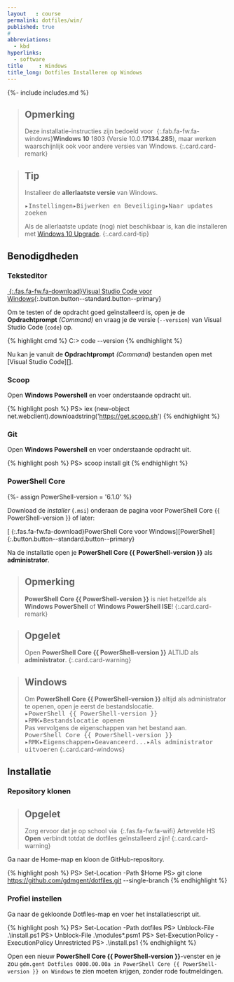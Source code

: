```yaml
---
layout   : course
permalink: dotfiles/win/
published: true
#
abbreviations:
  - kbd
hyperlinks:
  - software
title     : Windows
title_long: Dotfiles Installeren op Windows
---
```

{%- include includes.md %}

> Opmerking
> ---
> Deze installatie-instructies zijn bedoeld voor *&nbsp;*{:.fab.fa-fw.fa-windows}**Windows 10** 1803 (Versie 10.0.**17134.285**), maar werken waarschijnlijk ook voor andere versies van Windows.
{:.card.card-remark}

> Tip
> ---
> Installeer de **allerlaatste versie** van Windows.
>
><kbd class="menu"><kbd><i class="fab fa-windows"></i></kbd>&#9656;<kbd>Instellingen</kbd>&#9656;<kbd>Bijwerken en Beveiliging</kbd>&#9656;<kbd>Naar updates zoeken</kbd></kbd>
>
> Als de allerlaatste update (nog) niet beschikbaar is, kan die installeren met [Windows 10 Upgrade](https://www.microsoft.com/nl-nl/software-download//windows10).
{:.card.card-tip}

Benodigdheden
-------------

### Teksteditor

[*&nbsp;*{:.fas.fa-fw.fa-download}Visual Studio Code voor Windows](https://code.visualstudio.com/download){:.button.button--standard.button--primary}

Om te testen of de opdracht goed geïnstalleerd is, open je de **Opdrachtprompt** *(Command)* en vraag je de versie (`--version`) van Visual Studio Code (`code`) op. 

{% highlight cmd %}
C:> code --version
{% endhighlight %}

Nu kan je vanuit de **Opdrachtprompt** *(Command)* bestanden open met [Visual Studio Code][].

### Scoop

Open **Windows Powershell** en voer onderstaande opdracht uit.

{% highlight posh %}
PS> iex (new-object net.webclient).downloadstring('https://get.scoop.sh')
{% endhighlight %}

### Git

Open **Windows Powershell** en voer onderstaande opdracht uit.

{% highlight posh %}
PS> scoop install git
{% endhighlight %}

### PowerShell Core
{%- assign PowerShell-version = '6.1.0' %}

Download de *installer* (`.msi`) onderaan de pagina voor PowerShell Core {{ PowerShell-version }} of later:

[*&nbsp;*{:.fas.fa-fw.fa-download}PowerShell Core voor Windows][PowerShell]{:.button.button--standard.button--primary}

Na de installatie open je **PowerShell Core {{ PowerShell-version }}** als **administrator**.

> Opmerking
> ---
> **PowerShell Core {{ PowerShell-version }}** is niet hetzelfde als **Windows PowerShell** of **Windows PowerShell ISE**!
{:.card.card-remark}

> Opgelet
> ---
> Open **PowerShell Core {{ PowerShell-version }}** ALTIJD als **administrator**.
{:.card.card-warning}

> Windows
> ---
> Om **PowerShell Core {{ PowerShell-version }}** altijd als administrator te openen, open je eerst de bestandslocatie.  
> <kbd class="menu"><kbd><i class="fab fa-windows"></i></kbd>&#9656;<kbd>PowerShell {{ PowerShell-version }}</kbd>&#9656;<kbd>RMK</kbd>&#9656;<kbd>Bestandslocatie openen</kbd></kbd>  
> Pas vervolgens de eigenschappen van het bestand aan.  
> <kbd class="menu"><kbd><i class="fa fa-file-o"></i> PowerShell Core {{ PowerShell-version }}</kbd>&#9656;<kbd>RMK</kbd>&#9656;<kbd>Eigenschappen</kbd>&#9656;<kbd>Geavanceerd...</kbd>&#9656;<kbd>Als administrator uitvoeren</kbd></kbd>
{:.card.card-windows}

Installatie
-----------

### Repository klonen

> Opgelet
> ---
> Zorg ervoor dat je op school via *&nbsp;*{:.fas.fa-fw.fa-wifi} Artevelde HS **Open** verbindt totdat de dotfiles geïnstalleerd zijn!
{:.card.card-warning}

Ga naar de Home-map en kloon de GitHub-repository.

{% highlight posh %}
PS> Set-Location -Path $Home
PS> git clone https://github.com/gdmgent/dotfiles.git --single-branch
{% endhighlight %}

### Profiel instellen

Ga naar de gekloonde Dotfiles-map en voer het installatiescript uit.

{% highlight posh %}
PS> Set-Location -Path dotfiles
PS> Unblock-File .\install.ps1
PS> Unblock-File .\modules\*.psm1
PS> Set-ExecutionPolicy -ExecutionPolicy Unrestricted
PS> .\install.ps1
{% endhighlight %}

Open een nieuw **PowerShell Core {{ PowerShell-version }}**-venster en je zou `gdm.gent Dotfiles 0000.00.00a in PowerShell Core {{ PowerShell-version }} on Windows` te zien moeten krijgen, zonder rode foutmeldingen.

